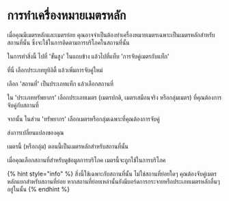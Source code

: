 # การทำเครื่องหมายเมตรหลัก

เมื่อคุณมีเมตรหลักและเมตรย่อย คุณอาจจำเป็นต้องทำเครื่องหมายเมตรเฉพาะเป็นเมตรหลักสำหรับสถานที่นั้น ซึ่งจะใช้ในการติดตามการบริโภคในสถานที่นั้น

ในการทำสิ่งนี้ ไปที่ 'ขั้นสูง' ในแถบข้าง แล้วไปที่แท็บ 'การจับคู่เมตรกับแท็ก'

ที่นี่ เลือกประเภทยูทิลิตี้ แล้วเพิ่มการจับคู่ใหม่

เลือก 'สถานที่' เป็นประเภทแท็ก แล้วเลือกสถานที่

ใน 'ประเภททรัพยากร' เลือกประเภทเมตร (เมตรปกติ, เมตรเสมือนจริง หรือกลุ่มเมตร) ที่คุณต้องการจับคู่กับสถานที่

จากนั้น ในส่วน 'ทรัพยากร' เลือกเมตรหรือกลุ่มเฉพาะที่คุณต้องการจับคู่

ส่งการเปลี่ยนแปลงของคุณ

เมตรนี้ (หรือกลุ่ม) ตอนนี้เป็นเมตรหลักสำหรับสถานที่นั้น

เมื่อคุณเลือกสถานที่สำหรับดูข้อมูลการบริโภค เมตรนี้จะถูกใช้ในการบริโภค



{% hint style="info" %}
สิ่งนี้ใช้เฉพาะกับสถานที่นั้น ไม่ใช่สถานที่ย่อยใดๆ คุณต้องจับคู่เมตรหลักแยกสำหรับสถานที่ย่อย หากสถานที่ย่อยเหล่านั้นยังมีบอร์ดการกระจายหรือประเภทเมตรหลักอื่นๆ อยู่ในนั้น
{% endhint %}